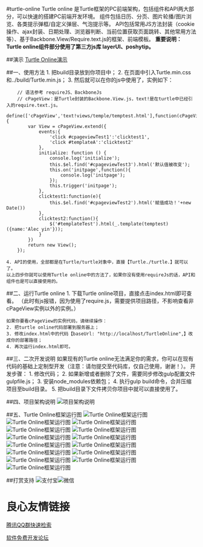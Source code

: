 #turtle-online
Turtle online 是Turtle框架的PC前端架构，包括组件和API两大部分，可以快速的搭建PC前端开发环境。
组件包括日历、分页、图片轮播/图片浏览、各类提示弹框/自定义弹层、气泡提示等。
API包括常用JS方法封装（cookie操作、ajax封装、日期处理、浏览器判断、当前位置获取页面跳转、其他常用方法等）、基于Backbone.View/Require.text.js的框架、前端模板。
 **重要说明：Turtle online组件部分使用了第三方js库 layerUI、poshytip。** 

##演示
[Turtle Online演示](http://yinluhui.oschina.io/turtle-online/code/views/index.html)

##一、使用方法
	1. 把build目录放到你项目中；
	2. 在页面中引入Turtle.min.css和../build/Turtle.min.js；
	3. 然后就可以在你的js中使用了，实例如下：
		
		// 语法参考 requireJS、BackboneJs
		// cPageView：是Turtle封装的Backbone.View.js，text!是在turtle中已经引入的require.text.js。
		define(['cPageView','text!views/temple/temptest.html'],function(cPageView,temptest) {
			var View = cPageView.extend({
				events:{
					'click #cpageviewTest1':'clicktest1',
					'click #templateA':'clicktest2'
				},
				initialize: function () {
					console.log('initialize');
					this.$el.find('#cpageviewTest3').html('默认值被改变');
					this.on('initpage',function(){
						console.log('initpage');
					});
					this.trigger('initpage');
				},
				clicktest1:function(e){
					this.$el.find('#cpageviewTest2').html('赋值成功！'+new Date())
				},
				clicktest2:function(){
					$('#templateTest').html(_.template(temptest)({name:'Alec yin'}));
				}
			})
			return new View();
		});

	4. API的使用，全部都是在Turtle/turtle对象中，直接【Turtle./turtle.】就可以了。
	以上四步你就可以使用Turtle online中的方法了，如果你没有使用requireJs的话，API和组件也是可以直接使用的。

##二、运行Turtle online
	1. 下载Turtle online项目，直接点击index.html即可查看。
		（此时有js报错，因为使用了require.js，需要提供项目路径，不影响查看非cPageView实例以外的实例。）
	
	如果你要看cPageView的实例代码，请继续操作：
	2. 把turtle online代码部署到服务器上；
	3. 修改index.html中的代码【baseUrl: "http://localhost/TurtleOnline",】改成你的部署路径；
	4. 再次运行index.html即可。

##三、二次开发说明
	如果现有的Turtle online无法满足你的需求，你可以在现有代码的基础上定制型开发（注意：请勿提交至代码库，仅自己使用，谢谢！）。
	开发步骤：
		1. 修改代码；
		2. 如果新增或者删除了文件，需要同步修改gulp配置文件gulpfile.js；
		3. 安装node_modules依赖包；
		4. 执行gulp build命令，合并压缩项目至build目录。
		5. 把build目录下文件拷贝你项目中就可以直接使用了。

##四、项目架构说明
![项目架构说明](https://git.oschina.net/yinluhui/Pictures/raw/master/TurtleOnline/0.png "项目架构说明")

##五、Turtle Online框架运行图
![Turtle Online框架运行图](https://git.oschina.net/yinluhui/Pictures/raw/master/TurtleOnline/1.png "Turtle Online框架运行图")
![Turtle Online框架运行图](https://git.oschina.net/yinluhui/Pictures/raw/master/TurtleOnline/2.png "Turtle Online框架运行图")
![Turtle Online框架运行图](https://git.oschina.net/yinluhui/Pictures/raw/master/TurtleOnline/3.png "Turtle Online框架运行图")
![Turtle Online框架运行图](https://git.oschina.net/yinluhui/Pictures/raw/master/TurtleOnline/4.png "Turtle Online框架运行图")
![Turtle Online框架运行图](https://git.oschina.net/yinluhui/Pictures/raw/master/TurtleOnline/5.png "Turtle Online框架运行图")
![Turtle Online框架运行图](https://git.oschina.net/yinluhui/Pictures/raw/master/TurtleOnline/6.png "Turtle Online框架运行图")
![Turtle Online框架运行图](https://git.oschina.net/yinluhui/Pictures/raw/master/TurtleOnline/7.png "Turtle Online框架运行图")
![Turtle Online框架运行图](https://git.oschina.net/yinluhui/Pictures/raw/master/TurtleOnline/8.png "Turtle Online框架运行图")
![Turtle Online框架运行图](https://git.oschina.net/yinluhui/Pictures/raw/master/TurtleOnline/9.png "Turtle Online框架运行图")
![Turtle Online框架运行图](https://git.oschina.net/yinluhui/Pictures/raw/master/TurtleOnline/10.png "Turtle Online框架运行图")
![Turtle Online框架运行图](https://git.oschina.net/yinluhui/Pictures/raw/master/TurtleOnline/11.png "Turtle Online框架运行图")
![Turtle Online框架运行图](https://git.oschina.net/yinluhui/Pictures/raw/master/TurtleOnline/12.png "Turtle Online框架运行图")
![Turtle Online框架运行图](https://git.oschina.net/yinluhui/Pictures/raw/master/TurtleOnline/13.png "Turtle Online框架运行图")
![Turtle Online框架运行图](https://git.oschina.net/yinluhui/Pictures/raw/master/TurtleOnline/14.png "Turtle Online框架运行图")
	
##打赏支持
![支付宝](http://git.oschina.net/uploads/images/2016/1105/151903_17c9cc7d_547045.png "支付宝")![微信](http://git.oschina.net/uploads/images/2016/1105/151627_48cd8286_547045.png "微信")

	

 # 良心友情链接

[腾讯QQ群快速检索](http://u.720life.cn/s/8cf73f7c)

[软件免费开发论坛](http://u.720life.cn/s/bbb01dc0)